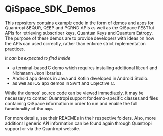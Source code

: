 # QiSpace_SDK_Demos
This repository contains example code in the form of demos and apps for Quantropi SEQUR, QEEP and PQRND APIs as well as the QiSpace RESTful APIs for retrieving subscriber keys, Quantum Keys and Quantum Entropy. The purpose of these demos are to provide developers with ideas on how the APIs can used correctly, rather than enforce strict implementation practices.

*It can be expected to find inside*
- a terminal-based C demo which requires installing additional libcurl and Nlohmann Json libraries.
- Android app demos in Java and Kotlin developed in Android Studio. 
- as well as iOS app demos in Swift and Objective C.

While the demos' source code can be viewed immediately, it may be necessary to contact Quantropi support for demo-specific classes and files containing QiSpace information in order to run and enable the full functionality of the app.

For more details, see their READMEs in their respective folders. Also, more additional generic API information can be found again through Quantropi support or via the Quantropi website.

